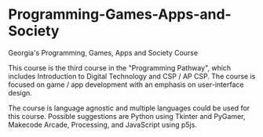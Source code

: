 # Programming-Games-Apps-and-Society
Georgia's Programming, Games, Apps and Society Course
<p>This course is the third course in the "Programming Pathway", which includes Introduction to Digital Technology and CSP / AP CSP.  The course is focused on game / app development with an emphasis on user-interface design.</p>
<p>The course is language agnostic and multiple languages could be used for this course.  Possible suggestions are Python using Tkinter and PyGamer, Makecode Arcade, Processing, and JavaScript using p5js.</p>
